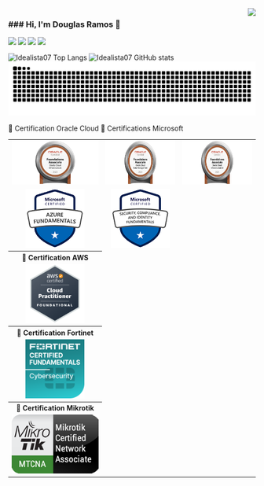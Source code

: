 <img align="right" src="https://komarev.com/ghpvc/?username=idealista07&label=PROFILE+VIEWS&style=for-the-badge&color=brightgreen">
<h3>### Hi, I'm Douglas Ramos 👋</h3>
<div align="justify">
<a href = "https://api.whatsapp.com/send/?phone=48996635252&text&type=phone_number&app_absent=0"><img src="https://img.shields.io/badge/WhatsApp-25D366?style=for-the-badge&logo=whatsapp&logoColor=white"></a>
<a href = "https://t.me/DSRamos_007"><img src="https://img.shields.io/badge/Telegram-2CA5E0?style=for-the-badge&logo=telegram&logoColor=white"><a>
<a href="https://www.linkedin.com/in/douglas-ramos-ti/" target="_blank"><img src="https://img.shields.io/badge/-LinkedIn-%230077B5?style=for-the-badge&logo=linkedin&logoColor=white" target="_blank"></a> 
<a href = "mailto:ramos.ti@live.com"><img src="https://img.shields.io/badge/Outlook-0078D4?style=for-the-badge&logo=microsoft-outlook&logoColor=white"></a>

</div>

<div>
    
<!--Quadro com Contador, Quadro de linguagens-->
![Idealista07 Top Langs](https://github-readme-stats-git-masterrstaa-rickstaa.vercel.app/api/top-langs/?username=Idealista07&layout=donut&langs_count=8&show_icons=true&bg_color=000&border_color=30A3DC&title_color=E94D5F&text_color=FFF)
![Idealista07 GitHub stats](https://github-readme-stats.vercel.app/api?username=Idealista07&theme=transparent&bg_color=000&border_color=30A3DC&show_icons=true&icon_color=30A3DC&title_color=E94D5F&text_color=FFF)
![Snake animation](https://github.com/idealista07/idealista07/blob/output/github-contribution-grid-snake-dark.svg)
<table>
  <tr colspan="3">🏅 Certification Oracle Cloud    </tr>
        <td>    
            <!-- Oracle OCI Foundation-->
            <a href="https://catalog-education.oracle.com/pls/certview/sharebadge?id=9FB4D5C3DAA201B115CCE8EF6392CEAAA27CF7ED36A292D367C8183C62799499">
              <img height= 90px;  width= 180px; alt="Oracle Cloud Infrastructure Foundations" src="/Badges/OCI-F.png">
            </a>
        </td>
        <td>
            <!-- Oracle OCI Data Management-->
            <a href="https://catalog-education.oracle.com/pls/certview/sharebadge?id=D63B1CF3669A4CE442502DD9FA8A15B4770443EBB4F8BCD3FE28CF96399598D8">
              <img height= 90px; width= 180px; alt="Oracle Cloud Data Management" src="/Badges/OCI-F-DT.png">
            </a>
        </td>
        <td>
            <!-- Oracle OCI AI-->
            <a href="https://catalog-education.oracle.com/pls/certview/sharebadge?id=2769EA13B7D2E9E1B4503BC229579EA750F9513A4047AF98B43E650CAE9714B2">
              <img height= 90px; width= 180px; alt="Oracle Cloud AI Foundations Associate" src="/Badges/OCI-F-AI.png">
            </a>
        </td>
    <tr colspan="2">🏅 Certifications Microsoft
        <td align=center>    
            <!-- Azure AZ-900-->
            <a href="https://www.credly.com/badges/30fe4e2c-f59e-4a1a-b91e-eec4ddd5cfe7/public_url">
         <img height= 120px; width= 120px; alt="Azure Fundamentals" src="/Badges/AZ-900.png">
            </a>
        </td>
        <td align=center> 
            <!-- Azure SC-900-->
            <a href="https://www.credly.com/badges/008273c5-a4c3-4de7-afb5-61b7a55c143d/public_url">
              <img height= 120px; width= 120px; alt="Fundamentos de Segurança, Conformidade e Identidade" src="/Badges/sc-900.png">
            </a>
        </td>
    </tr>
    <th>🏅 Certification AWS</th>
    <tr>
        <td align=center>    
            <!-- AWS Cloud Practitioner-->
            <a href="https://www.credly.com/badges/a5b5394d-7e41-4b81-94e0-d592a6f9dfdf/public_url">
              <img height= 120px; width= 120px; alt="Praticante de nuvem certificado pela AWS" src="/Badges/aws-p.png">
            </a>
        </td>
    </tr>
    <th>🏅 Certification Fortinet </th>
        <tr align=center>
            <td>
                <!-- Fortinet Fundamentos Cybersecurity-->
                <a href="https://credly.com/badges/d82a2876-db33-400e-bde5-a416443ca755">
                  <img height= 120px; width= 120px; alt="Fortinet Fundamentos Cybersecurity" src="/Badges/FCF-C.png">
                </a>
            </td>
        </tr>
    <th>🏅 Certification Mikrotik</th>
    <tr>
        <td align=center>    
            <!-- Mikrotik MTCNA-->
            <a href="https://mikrotik.com/certificateSearch">
              <img height= 120px; width= 201px; alt="mikrotik MTCNA" src="/Badges/MTCNA.png">
            </a>
        </td>
    </tr>
    </table>
    
<!--## My favorite tools and technologies ⚙️
> Tools and technologies that I have worked with and am interested in
<table>
  <tr>
       <td align="center" width="96">
        <img src="https://techstack-generator.vercel.app/github-icon.svg" width="65" height="65" alt="GitHub" />
      <br>Github
    </td>
          <td align="center" width="96">
        <img src="https://techstack-generator.vercel.app/docker-icon.svg" width="65" height="65" alt="Rest API" />
      <br>Docker
    </td>
  </tr>
</table>
Escopo padrão **idealista07/idealista07** is a ✨ _special_ ✨ repository because its `README.md` (this file) appears on your GitHub profile.
Here are some ideas to get you started:
- 🔭 I’m currently working on ...
- 🌱 I’m currently learning ...
- 👯 I’m looking to collaborate on ...
- 🤔 I’m looking for help with ...
- 💬 Ask me about ...
- 📫 How to reach me: ...
- 😄 Pronouns: ...
- ⚡ Fun fact: ...
  <details>
  <summary>Cursos 👁️</summary>
  <br/>
    <th>🏅 Certificados de Redes</th>
    <tr align=center>
        <td>    
            Mikrotik MTCNA
            <a href="#">
              <img height= 120px; width= 201px; alt="DLTEC_REDES_BASICO" src="/Certificados/Redes/DLTEC_BasicodeRedes.pdf">
            </a>
        </td>
        <td></td>
    </tr>
</details>-->
